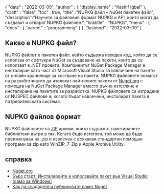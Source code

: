 {
  "date" : "2022-03-09",
  "author" : {
    "display_name" : "Kashif Iqbal"
},
  "draft" : "false",
  "toc" : true,
  "title" :"NUPKG файл – NuGet пакетен файл",
  "description":"Научете за файловия формат NUPKG и API, които могат да създават и отварят NUPKG файлове.",
  "linktitle" : "NUPKG",
  "menu" : {
    "docs" : {
      "parent" : "programming"
}
},
  "lastmod" : "2022-03-09"
}

## Какво е NUPKG файл?

NUPKG файлът е пакетен файл, който съдържа изходен код, който да се използва от софтуера NuGet за създаване на пакети, които да се използват в .NET проекти. Компонентът NuGet Package Manager е инсталиран като част от Microsoft Visual Studio за извличане на пакети от онлайн хранилище за хостване на пакети. NUPKG файловете помагат на разработчиците да извлекат най-новите пакети от [Nuget.org](https://nuget.org) с помощта на NuGet Package Manager вместо ръчно изтегляне и инсталиране на пакетите за разработка. NUPKG файловете са изградени от NUSPEC файлове и, когато бъдат извлечени, инсталират пакета в потребителската система.

## NUPKG файлов формат

NUPKG файловете са [ZIP](/bg/компресия/zip/) архиви, които съдържат пакетираните библиотеки вътре в тях. Когато бъде изтеглен, той може да бъде преименуван на .zip и извлечен с всякакви стандартни помощни програми за zip като WinZIP, 7-Zip и Apple Archive Utility.

## справка

* [Nuget.org](https://nuget.org)
* [Бърз старт: Инсталирайте и използвайте пакет във Visual Studio (само за Windows)](https://learn.microsoft.com/en-us/nuget/quickstart/install-and-use-a-package-in-visual-studio)
* [Как да създадете и публикувате пакет Nuget](https://learn.microsoft.com/en-us/nuget/quickstart/create-and-publish-a-package-using-visual-studio?tabs=netcore-cli)

